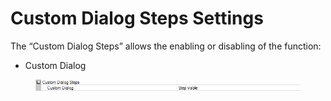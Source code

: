 # Custom Dialog Steps Settings

The “Custom Dialog Steps” allows the enabling or disabling of the function:

* Custom Dialog

<figure><img src="../.gitbook/assets/image (10).png" alt=""><figcaption></figcaption></figure>
